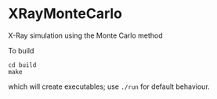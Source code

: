 # XRayMonteCarlo
X-Ray simulation using the Monte Carlo method


To build
```
cd build
make
```
which will create executables; use `./run` for default behaviour.